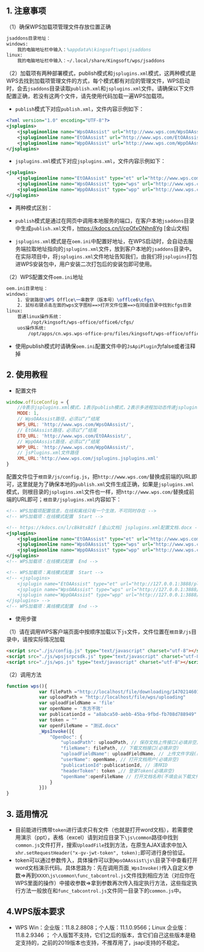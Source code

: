 ## 1. 注意事项

（1）确保WPS加载项管理文件存放位置正确

```tex
jsaddons目录地址：
windows:
    我的电脑地址栏中输入：%appdata%\kingsoft\wps\jsaddons
linux:
    我的电脑地址栏中输入：~/.local/share/Kingsoft/wps/jsaddons
```

（2）加载项有两种部署模式，publish模式和`jsplugins.xml`模式，这两种模式是WPS去找到加载项管理文件的方式，每个模式都有对应的管理文件，WPS启动时，会去`jsaddons`目录读取`publish.xml`和`jsplugins.xml`文件。请确保以下文件配置正确，若没有这两个文件，请先使用代码加载一遍WPS加载项。

- `publish`模式下对应`publish.xml`，文件内容示例如下：

```xml
<?xml version="1.0" encoding="UTF-8"?>
<jsplugins>
    <jspluginonline name="WpsOAAssist" url="http://www.wps.com/WpsOAAssist/" type="wps" enable="true"/>
    <jspluginonline name="EtOAAssist" url="http://www.wps.com/EtOAAssist/" type="et" enable="true"/>
    <jspluginonline name="WppOAAssist" url="http://www.wps.com/WppOAAssist/" type="wpp" enable="true"/>
</jsplugins>
```

- `jsplugins.xml`模式下对应`jsplugins.xml`，文件内容示例如下：

```xml
<jsplugins>
	<jspluginonline name="EtOAAssist" type="et" url="http://www.wps.com/EtOAAssist/"/>
	<jspluginonline name="WpsOAAssist" type="wps" url="http://www.wps.com/WpsOAAssist/"/>
	<jspluginonline name="WppOAAssist" type="wpp" url="http://www.wps.com/WppOAAssist/"/>
</jsplugins>
```

* 两种模式区别：
* `publish`模式是通过在网页中调用本地服务的端口，在客户本地`jsaddons`目录中生成`publish.xml`文件，https://kdocs.cn/l/cpOfxONhn8Yg [金山文档] 

* `jsplugins.xml`模式是在`oem.ini`中配置好地址，在WPS启动时，会自动去服务端拉取地址指向的`jsplugins.xml`文件，放到客户本地的`jsaddons`目录中。在实际项目中，将`jsplugins.xml`文件地址告知我们，由我们将`jsplugins`打包进WPS安装包中，用户安装二次打包后的安装包即可使用。

（2）WPS配置文件`oem.ini`地址

```tex
oem.ini目录地址：
windows:
    1. 安装路径\WPS Offlce\一串数字（版本号）\offlce6\cfgs\
    2. 鼠标右键点击左面的wps文字图标==>打开文件位置==>在同级目录中找到cfgs目录
linux:
    普通linux操作系统：
         /opt/kingsoft/wps-office/office6/cfgs/
    uos操作系统:
        /opt/apps/cn.wps.wps-office-pro/files/kingsoft/wps-office/office6/cfgs/
```

- 使用publish模式时请确保`oem.ini`配置文件中的`JsApiPlugin`为false或者注释掉

## 2. 使用教程

- 配置文件

```js
window.officeConfig = {
	//0表示jsplugins.xml模式，1表示publish模式，2表示多进程加动态传递jsplugins.xml模式(使用0请到根目录下修改jsplugins.xml的url)
	MODE: 1,
	// WpsOAAssist路径，必须以“/”结尾
	WPS_URL: 'http://www.wps.com/WpsOAAssist/',
	// EtOAAssist路径，必须以“/”结尾
	ETO_URL: 'http://www.wps.com/EtOAAssist/',
	// WppOAAssist路径，必须以“/”结尾
	WPP_URL: 'http://www.wps.com/WppOAAssist/',
	// jsPlugins.xml文件路径
	XML_URL:'http://www.wps.com/jsplugins.jsplugins.xml'
}

```

配置文件位于`根目录/js/config.js`，把`http://www.wps.com/`替换成前端的URL即可，这里就是为了确保本地的`publish.xml`文件生成正确，如果是`jsplugins.xml`模式，则根目录的`jsplugins.xml`文件也一样，把`http://www.wps.com/`替换成前端的URL即可；`根目录/jsplugins.xml`内容如下：

```xml
<!-- WPS加载项配置信息，在线和离线只有一个生效，不可同时存在 -->
<!-- WPS加载项：在线模式配置	Start -->

<!-- https://kdocs.cn/l/cBk8tsBIf [金山文档] jsplugins.xml配置文档.docx -->
<jsplugins>
	<jspluginonline name="EtOAAssist" type="et" url="http://www.wps.com/EtOAAssist/"/>
	<jspluginonline name="WpsOAAssist" type="wps" url="http://www.wps.com/WpsOAAssist/"/>
	<jspluginonline name="WppOAAssist" type="wpp" url="http://www.wps.com/WppOAAssist/"/>
</jsplugins>
<!-- WPS加载项：在线模式配置	End -->

<!-- WPS加载项：离线模式配置	Start -->
<!-- <jsplugins>
	<jsplugin name="EtOAAssist" type="et" url="http://127.0.0.1:3888/plugins/v0.1/EtOAAssist.7z" version="0.1" />
	<jsplugin name="WpsOAAssist" type="wps" url="http://127.0.0.1:3888/plugins/v0.1/WpsOAAssist.7z" version="0.1" />
	<jsplugin name="WppOAAssist" type="wpp" url="http://127.0.0.1:3888/plugins/v0.1/WppOAAssist.7z" version="0.1" />
</jsplugins> -->
<!-- WPS加载项：离线模式配置	End -->
```

- 使用步骤

（1）请在调用WPS客户端页面中按顺序加载以下`js`文件，文件位置在`根目录/js`目录中，请按实际情况加载

```html
<script src="./js/config.js" type="text/javascript" charset="utf-8"></script>
<script src="./js/wpsjsrpcsdk.js" type="text/javascript" charset="utf-8"></script>
<script src="./js/wps.js" type="text/javascript" charset="utf-8"></script>
```

（2）调用方法

```js
function wps(){
 			var filePath ="http://localhost/file/downloading/1470214601135230977"
			var uploadPath = "http://localhost/file/wps/uploading"
			var uploadFieldName = 'file'
			var openName = '东方不败'
			var publicationId = "a8abca50-aebb-45ba-9fbd-fb708d788949"
			var token = ""
			var openFileName = "测试.docx"
			_WpsInvoke([{
				"OpenDoc": {
					"uploadPath": uploadPath, // 保存文档上传接口(必填非空)
					"fileName": filePath, // 下载文档接口(必填非空)
					"uploadFieldName": uploadFieldName, // 上传文件字段(必填非空)
					"userName": openName, // 打开文档用户(必填非空)
					"publicationId":publicationId, // 清样ID
					"headerToken": token ,// 登录Token(必填非空)
					"openName":openFileName // 打开文档名称(不填会从下载文件响应头参数Content-Disposition中截取文件名，请确保该参数不出问题，否则会打开文档失败)
				}
			}])
}
```

## 3. 适用情况

- 目前能进行携带`token`进行请求只有文件（也就是打开word文档），若需要使用演示（ppt），表格（excel）请到对应目录下`\js\common`路径中找到`common.js`文件打开，搜索`UploadFile`找到方法，在原生AJAX请求中加入`xhr.setRequestHeader("x-gv-jwt-token", token);`即可进行身份验证。
- token可以通过参数传入，具体操作可以到`WpsOAAssist\js\`目录下中查看打开word文档演示代码。具体思路为：先在调用页面`_WpsInvoke()`传入自定义参数=>再到`XXXX\js\common\func_tabcontrol.js`文件找到相应方法（对应你在WPS里面的操作）中接收参数=>拿到参数再次传入指定执行方法，这些指定执行方法一般放在和`func_tabcontrol.js`文件同一目录下的`common.js`中。

## 4.WPS版本要求

- WPS Win：企业版：11.8.2.8808；个人版：11.1.0.9566；Linux 企业版：11.8.2.9346 ； 个人版暂不支持，它们之后的版本，含它们自己这些版本是稳定支持的，之前的2019版本也支持，不推荐用了，jsapi支持的不稳定。


